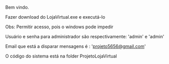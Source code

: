 Bem vindo.

Fazer download do LojaVirtual.exe e executá-lo

Obs: Permitir acesso, pois o windows pode impedir

Usuário e senha para administrador são respectivamente: 'admin' e 'admin'

Email que está a disparar mensagens é : 'projeto5656@gmail.com'

O código do sistema está na folder ProjetoLojaVirtual



